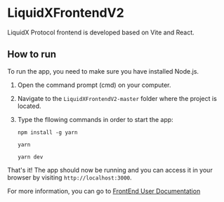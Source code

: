 # LiquidXFrontendV2

LiquidX Protocol frontend is developed based on Vite and React.

## How to run
To run the app, you need to make sure you have installed Node.js.

1. Open the command prompt (cmd) on your computer.
2. Navigate to the `LiquidXFrontendV2-master` folder where the project is located.
3. Type the fllowing commands in order to start the app:

    `npm install -g yarn`

    `yarn`

    `yarn dev`

That's it! The app should now be running and you can access it in your browser by visiting `http://localhost:3000`.

For more information, you can go to [FrontEnd User Documentation](https://github.com/hyahhhhjj/LiquidXFrontendV2/blob/master/documentation/FrontEnd%20User%20Documentation.pdf)
